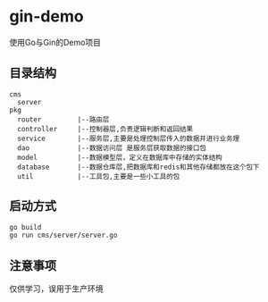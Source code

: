 # gin-demo

使用Go与Gin的Demo项目

## 目录结构
```
cms
  server          
pkg
  router         |--路由层
  controller     |--控制器层,负责逻辑判断和返回结果
  service        |--服务层,主要是处理控制层传入的数据并进行业务理
  dao            |--数据访问层 是服务层获取数据的接口包
  model          |--数据模型层，定义在数据库中存储的实体结构
  database       |--数据仓库层,把数据库和redis和其他存储都放在这个包下
  util           |--工具包,主要是一些小工具的包      
```
## 启动方式

```sh
go build
go run cms/server/server.go
```

## 注意事项
仅供学习，误用于生产环境
